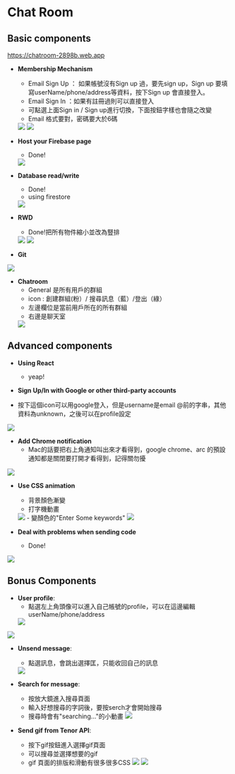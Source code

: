 # Chat Room 
## Basic components
https://chatroom-2898b.web.app

- **Membership Mechanism**
  - Email Sign Up ：
    如果帳號沒有Sign up 過，要先sign up，Sign up 要填寫userName/phone/address等資料，按下Sign up 會直接登入。
  - Email Sign In ：如果有註冊過則可以直接登入
  - 可點選上面Sign in / Sign up進行切換，下面按鈕字樣也會隨之改變
  - Email 格式要對，密碼要大於6碼
  
  <img src = "./RoomShot/Signin.png">
   <img src = "./RoomShot/Signup.png">

- **Host your Firebase page**
  - Done!
  <img src ="./RoomShot/Deploy.png">

- **Database read/write**
  - Done!
  - using firestore
  <img src = "./RoomShot/DataBase.png">

- **RWD**
  - Done!把所有物件縮小並改為豎排
  <img src = "./RoomShot/RWD_big.png">
  <img src = "./RoomShot/RWD_small.png">

- **Git**
<img src ="./RoomShot/Git.png">


- **Chatroom**
  - General 是所有用戶的群組
  - icon : 創建群組(粉）/ 搜尋訊息（藍）/登出（綠）
  - 左邊欄位是當前用戶所在的所有群組
  - 右邊是聊天室
  <img src = "./RoomShot/ChatRoom.png">


## Advanced components
- **Using React**
    - yeap!

- **Sign Up/In with Google or other third-party accounts**
- 按下這個icon可以用google登入，但是username是email @前的字串，其他資料為unknown，之後可以在profile設定
<img src = "./RoomShot/Google.png">

- **Add Chrome notification**
    -  Mac的話要把右上角通知叫出來才看得到，google chrome、arc 的預設通知都是關閉要打開才看得到，記得關勿擾 
<img src = "./RoomShot/Notification.png">


- **Use CSS animation**
    - 背景顏色漸變
    - 打字機動畫
    <img src = "./RoomShot/Css_background.png">
    -   變顏色的"Enter Some keywords"
    <img src = "./RoomShot/Css_search.png">

- **Deal with problems when sending code**
    - Done! 
<img src = "./RoomShot/Problem.png">

## Bonus Components 
- **User profile**:
  - 點選左上角頭像可以進入自己帳號的profile，可以在這邊編輯userName/phone/address
  <img src = "./RoomShot/Profile_enter.png">
<img src = "./RoomShot/Profile.png">




- **Unsend message**:
  - 點選訊息，會跳出選擇匡，只能收回自己的訊息
  <img src = "./RoomShot/Unsend.png">

- **Search for message**:
    - 按放大鏡進入搜尋頁面
  - 輸入好想搜尋的字詞後，要按serch才會開始搜尋
  - 搜尋時會有"searching..."的小動畫
    <img src = "./RoomShot/Search.png">

- **Send gif from Tenor API**:
    -   按下gif按鈕進入選擇gif頁面
    -  可以搜尋並選擇想要的gif
    - gif 頁面的排版和滑動有很多很多CSS
        <img src = "./RoomShot/Gif.png">
        <img src = "./RoomShot/Gif_button.png">


